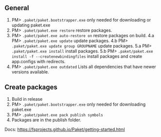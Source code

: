 ## General

1. PM> `.paket/paket.bootstrapper.exe` only needed for downloading or updating paket.exe
2. PM> `.paket/paket.exe restore` restore packages.
3. PM> `.paket/paket.exe auto-restore on` restore packages on build.
4.a PM> `.paket/paket.exe update` update packages.
4.b PM> `.paket/paket.exe update group GROUPNAME` update packages.
5.a PM> `.paket/paket.exe install` install packages.
5.b PM> `.paket/paket.exe install -f --createnewbindingfiles` install packages and create app.configs with redirects.
6. PM> `.paket/paket.exe outdated` Lists all dependencies that have newer versions available.

## Create packages

1. Build in release
2. PM> `.paket/paket.bootstrapper.exe` only needed for downloading paket.exe
3. PM> `.paket/paket.exe pack publish symbols`
4. Packages are in the publish folder.

Docs: https://fsprojects.github.io/Paket/getting-started.html